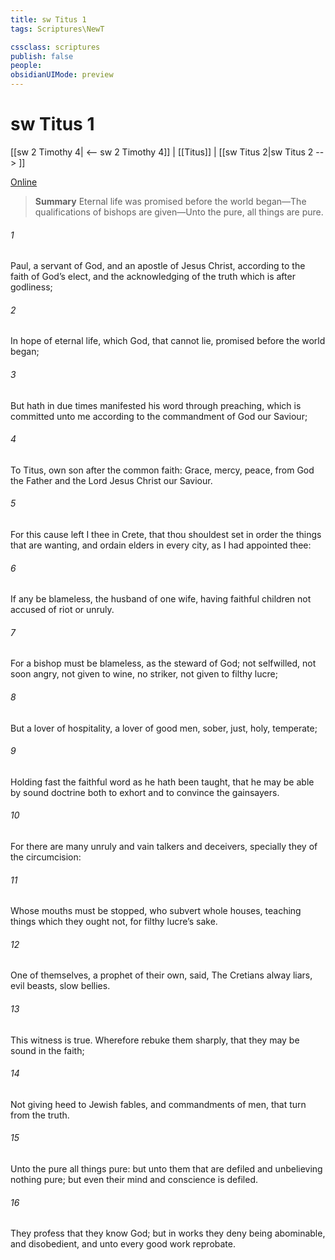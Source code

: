 ```yaml
---
title: sw Titus 1
tags: Scriptures\NewT

cssclass: scriptures
publish: false
people:
obsidianUIMode: preview
---
```


# sw Titus 1
[[sw 2 Timothy 4| <-- sw 2 Timothy 4]] | [[Titus]] | [[sw Titus 2|sw Titus 2 --> ]]

[Online](https://churchofjesuschrist.org/study/scriptures/nt/titus/1?lang=eng)

> __Summary__
Eternal life was promised before the world began—The qualifications of bishops are given—Unto the pure, all things are pure.

###### 1 
Paul, a servant of God, and an apostle of Jesus Christ, according to the faith of God’s elect, and the acknowledging of the truth which is after godliness;

###### 2 
In hope of eternal life, which God, that cannot lie, promised before the world began;

###### 3 
But hath in due times manifested his word through preaching, which is committed unto me according to the commandment of God our Saviour;

###### 4 
To Titus,  own son after the common faith: Grace, mercy,  peace, from God the Father and the Lord Jesus Christ our Saviour.

###### 5 
For this cause left I thee in Crete, that thou shouldest set in order the things that are wanting, and ordain elders in every city, as I had appointed thee:

###### 6 
If any be blameless, the husband of one wife, having faithful children not accused of riot or unruly.

###### 7 
For a bishop must be blameless, as the steward of God; not selfwilled, not soon angry, not given to wine, no striker, not given to filthy lucre;

###### 8 
But a lover of hospitality, a lover of good men, sober, just, holy, temperate;

###### 9 
Holding fast the faithful word as he hath been taught, that he may be able by sound doctrine both to exhort and to convince the gainsayers.

###### 10 
For there are many unruly and vain talkers and deceivers, specially they of the circumcision:

###### 11 
Whose mouths must be stopped, who subvert whole houses, teaching things which they ought not, for filthy lucre’s sake.

###### 12 
One of themselves,  a prophet of their own, said, The Cretians  alway liars, evil beasts, slow bellies.

###### 13 
This witness is true. Wherefore rebuke them sharply, that they may be sound in the faith;

###### 14 
Not giving heed to Jewish fables, and commandments of men, that turn from the truth.

###### 15 
Unto the pure all things  pure: but unto them that are defiled and unbelieving  nothing pure; but even their mind and conscience is defiled.

###### 16 
They profess that they know God; but in works they deny  being abominable, and disobedient, and unto every good work reprobate.

